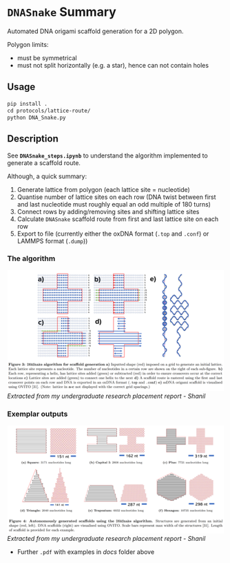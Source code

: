 # `DNASnake` Summary

Automated DNA origami scaffold generation for a 2D polygon.

Polygon limits:
- must be symmetrical
- must not split horizontally (e.g. a star), hence can not contain holes

## Usage

```
pip install .
cd protocols/lattice-route/   
python DNA_Snake.py
```

## Description

See **`DNASnake_steps.ipynb`** to understand the algorithm implemented to generate a scaffold route.

Although, a quick summary:

  1. Generate lattice from polygon (each lattice site = nucleotide)
  2. Quantise number of lattice sites on each row (DNA twist between first and last nucleotide must roughly equal an odd multiple of 180 turns)
  3. Connect rows by adding/removing sites and shifting lattice sites
  4. Calculate `DNASnake` scaffold route from first and last lattice site on each row
  5. Export to file (currently either the oxDNA format (`.top` and `.conf`) or LAMMPS format (`.dump`))

### The algorithm
![DNASnake method](imgs/Figure3_how_dnasnake_works.png)
*Extracted from my undergraduate research placement report - Shanil*

### Exemplar outputs
![DNASnake examples](imgs/Figure4_dnasnake_examples.png)
*Extracted from my undergraduate research placement report - Shanil*

- Further `.pdf` with examples in *docs* folder above
